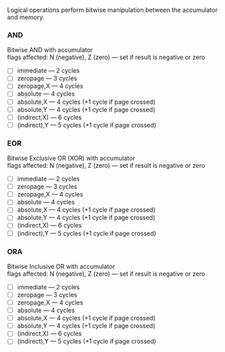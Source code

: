 Logical operations perform bitwise manipulation between the accumulator and memory.

### AND  
Bitwise AND with accumulator  
flags affected: N (negative), Z (zero) — set if result is negative or zero  
- [ ] immediate — 2 cycles  
- [ ] zeropage — 3 cycles  
- [ ] zeropage,X — 4 cycles  
- [ ] absolute — 4 cycles  
- [ ] absolute,X — 4 cycles (+1 cycle if page crossed)  
- [ ] absolute,Y — 4 cycles (+1 cycle if page crossed)  
- [ ] (indirect,X) — 6 cycles  
- [ ] (indirect),Y — 5 cycles (+1 cycle if page crossed)

### EOR  
Bitwise Exclusive OR (XOR) with accumulator  
flags affected: N (negative), Z (zero) — set if result is negative or zero  
- [ ] immediate — 2 cycles  
- [ ] zeropage — 3 cycles  
- [ ] zeropage,X — 4 cycles  
- [ ] absolute — 4 cycles  
- [ ] absolute,X — 4 cycles (+1 cycle if page crossed)  
- [ ] absolute,Y — 4 cycles (+1 cycle if page crossed)  
- [ ] (indirect,X) — 6 cycles  
- [ ] (indirect),Y — 5 cycles (+1 cycle if page crossed)

### ORA  
Bitwise Inclusive OR with accumulator  
flags affected: N (negative), Z (zero) — set if result is negative or zero  
- [ ] immediate — 2 cycles  
- [ ] zeropage — 3 cycles  
- [ ] zeropage,X — 4 cycles  
- [ ] absolute — 4 cycles  
- [ ] absolute,X — 4 cycles (+1 cycle if page crossed)  
- [ ] absolute,Y — 4 cycles (+1 cycle if page crossed)  
- [ ] (indirect,X) — 6 cycles  
- [ ] (indirect),Y — 5 cycles (+1 cycle if page crossed)
